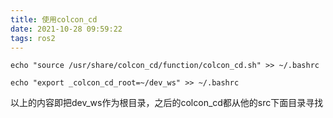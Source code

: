```yaml
---
title: 使用colcon_cd
date: 2021-10-28 09:59:22
tags: ros2
---
```


```
echo "source /usr/share/colcon_cd/function/colcon_cd.sh" >> ~/.bashrc
```

```
echo "export _colcon_cd_root=~/dev_ws" >> ~/.bashrc
```

以上的内容即把dev_ws作为根目录，之后的colcon_cd都从他的src下面目录寻找

